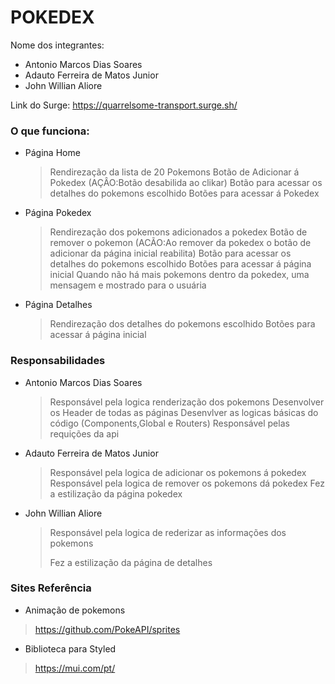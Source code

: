 # POKEDEX

Nome dos integrantes: 
* Antonio Marcos Dias Soares
* Adauto Ferreira de Matos Junior
* John Willian Aliore

Link do Surge: https://quarrelsome-transport.surge.sh/

### O que funciona:
- Página Home 

  > Rendirezação da lista de 20 Pokemons 
  > Botão de Adicionar á Pokedex (AÇÂO:Botão desabilida ao clikar)
  > Botão para acessar os detalhes do pokemons escolhido 
  > Botões para acessar á Pokedex

 
- Página Pokedex 
 
  > Rendirezação dos pokemons adicionados a pokedex
  > Botão de remover o pokemon  (ACÃO:Ao remover da pokedex o botão de adicionar da página inicial reabilita)
  > Botão para acessar os detalhes do pokemons escolhido 
  > Botões para acessar á página inicial
  > Quando não há mais pokemons dentro da pokedex, uma mensagem e mostrado para o usuária


- Página Detalhes 
  

  > Rendirezação dos detalhes do pokemons escolhido
  > Botões para acessar á página inicial

### Responsabilidades 

* Antonio Marcos Dias Soares

  > Responsável pela logica renderização dos pokemons
  > Desenvolver os Header de todas as páginas 
  > Desenvlver as logicas básicas do código (Components,Global e Routers)
  > Responsável pelas requições da api
  

* Adauto Ferreira de Matos Junior

  > Responsável pela logica de adicionar os pokemons á pokedex
  > Responsável pela logica de remover os pokemons dá pokedex
  > Fez a estilização da página pokedex 

* John Willian Aliore
  
  > Responsável pela logica de rederizar as informações dos pokemons 
  > 
  > Fez a estilização da página de detalhes 

 

### Sites Referência 

- Animação de pokemons 

 > https://github.com/PokeAPI/sprites

- Biblioteca para Styled 

 > https://mui.com/pt/

